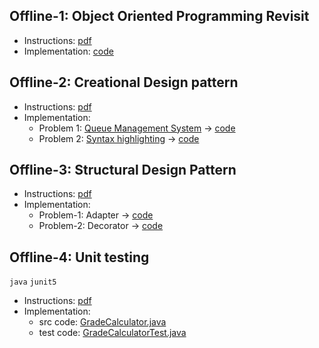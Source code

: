 ## Offline-1: Object Oriented Programming Revisit

- Instructions: [pdf](./1-offline-1-oop/Offline1.pdf)
- Implementation: [code](./1-offline-1-oop/src/)

## Offline-2: Creational Design pattern

- Instructions: [pdf](./2-creational-design-pattern/Assignment-2.pdf)
- Implementation:
    - Problem 1: [Queue Management System](./2-creational-design-pattern/queue-management-system/README.md) -> [code](./2-creational-design-pattern/queue-management-system/src/)
    - Problem 2: [Syntax highlighting](./2-creational-design-pattern/syntax-higlighter/README.md) -> [code](./2-creational-design-pattern/syntax-higlighter/src/)

## Offline-3: Structural Design Pattern
- Instructions: [pdf](./3-structural-design-pattern/Assignment-3-CSE-308-Jan-22.pdf)
- Implementation:   
    - Problem-1: Adapter -> [code](./3-structural-design-pattern/1-adapter/src/)
    - Problem-2: Decorator -> [code](./3-structural-design-pattern/2-decorator/src/)

## Offline-4: Unit testing
`java` `junit5`  
- Instructions: [pdf](./4-unit-testing/Offline-4.pdf)
- Implementation:
    - src code: [GradeCalculator.java](./4-unit-testing/unit-testing/src/main/java/GradeCalculator.java)
    - test code: [GradeCalculatorTest.java](./4-unit-testing/unit-testing/src/test/java/GradeCalculatorTest.java)
